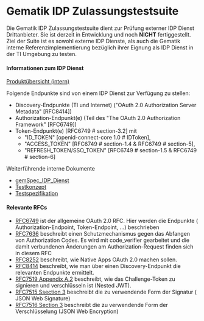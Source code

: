 # Gematik IDP Zulassungstestsuite

Die Gematik IDP Zulassungstestsuite dient zur Pr&uuml;fung externer IDP Dienst Drittanbieter. Sie ist derzeit in
Entwicklung und noch **NICHT** fertiggestellt. Ziel der Suite ist es sowohl externe IDP Dienste, als auch die Gematik
interne Referenzimplementierung bez&uuml;glich ihrer Eignung als IDP Dienst in der TI Umgebung zu testen.

#### Informationen zum IDP Dienst

[Produkt&uuml;bersicht (intern)](https://confluence.int.gematik.de/display/DEV/IDP+-+Aufbau)

Folgende Endpunkte sind von einem IDP Dienst zur Verf&uuml;gung zu stellen:

* Discovery-Endpunkte (TI und Internet) ("OAuth 2.0 Authorization Server Metadata" [RFC8414])
* Authorization-Endpunkt(e) (Teil des "The OAuth 2.0 Authorization Framework" [RFC6749])
* Token-Endpunkt(e) [RFC6749 # section-3.2] mit
    * "ID_TOKEN" [openid-connect-core 1.0 # IDToken],
    * "ACCESS_TOKEN" [RFC6749 # section-1.4 & RFC6749 # section-5],
    * "REFRESH_TOKEN/SSO_TOKEN" [RFC6749 # section-1.5 & RFC6749 # section-6]

Weiterf&uuml;hrende interne Dokumente

* [gemSpec_IDP_Dienst](https://polarion.int.gematik.de/polarion/#/project/Mainline_OPB1/wiki/Spezifikation/gemSpec_IDP_Dienst)
* [Testkonzept](https://confluence.int.gematik.de/display/DEV/IDP+Testkonzept?src=contextnavpagetreemode)
* [Testspezifikation](https://confluence.int.gematik.de/display/DEV/IDP+Testspezifikation?src=contextnavpagetreemode)

#### Relevante RFCs

* [RFC6749](https://tools.ietf.org/html/rfc6749) ist der allgemeine OAuth 2.0 RFC. Hier werden die Endpunkte (
  Authorization-Endpoint, Token-Endpoint, ...) beschrieben
* [RFC7636](https://tools.ietf.org/html/rfc7636) beschreibt einen Schutzmechanismus gegen das Abfangen von Authorization
  Codes. Es wird mit code_verifier gearbeitet und die damit verbundenen &Auml;nderungen am Authorization-Request finden
  sich in diesem RFC
* [RFC8252](https://tools.ietf.org/html/rfc8252) beschreibt, wie Native Apps OAuth 2.0 machen sollen.
* [RFC8414](https://tools.ietf.org/html/rfc8414) beschreibt, wie man &uuml;ber einen Discovery-Endpunkt die relevanten
  Endpunkte ermittelt.
* [RFC7519 Appendix A.2](https://tools.ietf.org/html/rfc7519#appendix-A.2) beschreibt, wie das Challenge-Token zu
  signieren und verschl&uuml;sseln ist (Nested JWT).
* [RFC7515 Ssection 3](https://tools.ietf.org/html/rfc7515#section-3) beschreibt die zu verwendende Form der Signatur (
  JSON Web Signature)
* [RFC7516 Section 3](https://tools.ietf.org/html/rfc7516#section-3) beschreibt die zu verwendende Form der
  Verschl&uuml;sselung (JSON Web Encryption)
